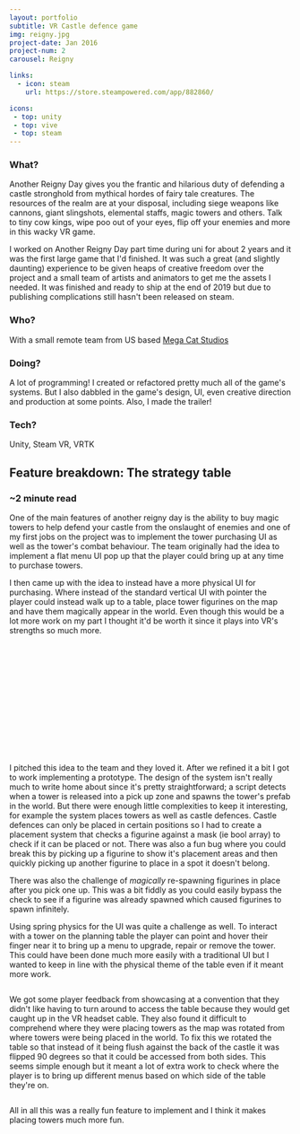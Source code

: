 ```yaml
---
layout: portfolio
subtitle: VR Castle defence game
img: reigny.jpg
project-date: Jan 2016
project-num: 2
carousel: Reigny

links:
  - icon: steam
    url: https://store.steampowered.com/app/882860/

icons:
 - top: unity 
 - top: vive
 - top: steam
---
```


### What?
Another Reigny Day gives you the frantic and hilarious duty of defending a castle stronghold from mythical hordes of fairy tale creatures. The resources of the realm are at your disposal, including siege weapons like cannons,  giant slingshots, elemental staffs, magic towers and others. Talk to tiny cow kings, wipe poo out of your eyes, flip off your enemies and more in this wacky VR game.

I worked on Another Reigny Day part time during uni for about 2 years and it was the first large game that I'd finished. It was such a great (and slightly daunting) experience to be given heaps of creative freedom over the project and a small team of artists and animators to get me the assets I needed. It was finished and ready to ship at the end of 2019 but due to publishing complications still hasn't been released on steam.

### Who?
With a small remote team from US based [Mega Cat Studios](https://megacatstudios.com/)

### Doing?
A lot of programming! I created or refactored pretty much all of the game's systems. But I also dabbled in the game's design, UI, even creative direction and production at some points. Also, I made the trailer!

### Tech?
Unity, Steam VR, VRTK

## Feature breakdown: The strategy table

### ~2 minute read 

One of the main features of another reigny day is the ability to buy magic towers to help defend your castle from the onslaught of enemies and one of my first jobs on the project was to implement the tower purchasing UI as well as the tower's combat behaviour. The team originally had the idea to implement a flat menu UI pop up that the player could bring up at any time to purchase towers.

I then came up with the idea to instead have a more physical UI for purchasing. Where instead of the standard vertical UI with pointer the player could instead walk up to a table, place tower figurines on the map and have them magically appear in the world. Even though this would be a lot more work on my part I thought it'd be worth it since it plays into VR's strengths so much more.

<img data-id="unselfishdirtycoypu" height="200" class="gfyitem" />  

I pitched this idea to the team and they loved it. After we refined it a bit I got to work implementing a prototype. The design of the system isn't really much to write home about since it's pretty straightforward; a script detects when a tower is released into a pick up zone and spawns the tower's prefab in the world. But there were enough little complexities to keep it interesting, for example the system places towers as well as castle defences. Castle defences can only be placed in certain positions so I had to create a placement system that checks a figurine against a mask (ie bool array) to check if it can be placed or not. There was also a fun bug where you could break this by picking up a figurine to show it's placement areas and then quickly picking up another figurine to place in a spot it doesn't belong. 

There was also the challenge of *magically* re-spawning figurines in place after you pick one up. This was a bit fiddly as you could easily bypass the check to see if a figurine was already spawned which caused figurines to spawn infinitely. 

Using spring physics for the UI was quite a challenge as well. To interact with a tower on the planning table the player can point and hover their finger near it to bring up a menu to upgrade, repair or remove the tower. This could have been done much more easily with a traditional UI but I wanted to keep in line with the physical theme of the table even if it meant more work.

<img data-id="rashbravealbatross" class="gfyitem" />  

We got some player feedback from showcasing at a convention that they didn't like having to turn around to access the table because they would get caught up in the VR headset cable. They also found it difficult to comprehend where they were placing towers as the map was rotated from where towers were being placed in the world. To fix this we rotated the table so that instead of it being flush against the back of the castle it was flipped 90 degrees so that it could be accessed from both sides. This seems simple enough but it meant a lot of extra work to check where the player is to bring up different menus based on which side of the table they're on.

<img data-id="qualifiedcanineatlanticsharpnosepuffer" class="gfyitem" />

All in all this was a really fun feature to implement and I think it makes placing towers much more fun.

<img data-id="rewardingickyblackbear" class="gfyitem" />
